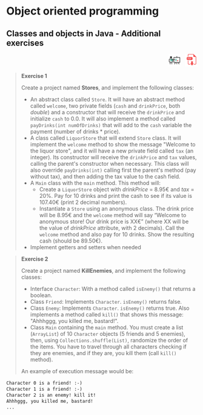 # Object oriented programming

## Classes and objects in Java - Additional exercises

<div style="text-align: right">
<a target="_blank" href="slides/05_overview.html"><img src="../../img/diapositivas.png" width="32" /></a>&nbsp;&nbsp;
<a target="_blank" href="05_overview.pdf"><img src="../../img/pdf.png" width="32" /></a>
</div>

> **Exercise 1**
> 
> Create a project named **Stores**, and implement the following classes:
> 
> * An abstract class called `Store`. It will have an abstract method called `welcome`, two private fields (`cash` and `drinkPrice`, both *double*) and a constructor that will receive the `drinkPrice` and initialize `cash` to 0.0. It will also implement a method called `payDrinks(int numOfDrinks)` that will add to the `cash` variable the payment (number of drinks * price).
> * A class called `LiquorStore` that will extend `Store` class. It will implement the `welcome` method to show the message "Welcome to the liquor store", and it will have a new private field called `tax` (an integer). Its constructor will receive the `drinkPrice` and `tax` values, calling the parent's constructor when necessary. This class will also override `payDrinks(int)` calling first the parent's method (pay without tax), and then adding the tax value to the cash field.
> * A `Main` class with the `main` method. This method will:
>   * Create a `LiquorStore` object with *drinkPrice* = 8.95€ and *tax* = 20%. Pay for 10 drinks and print the cash to see if its value is 107.40€ (print 2 decimal numbers).
>   * Instantiate a `Store` using an anonymous class. The drink price will be 8.95€ and the `welcome` method will say “Welcome to anonymous store! Our drink price is XX€” (where XX will be the value of *drinkPrice* attribute, with 2 decimals). Call the `welcome` method and also pay for 10 drinks. Show the resulting cash (should be 89.50€). 
> * Implement getters and setters when needed

> **Exercise 2**
> 
> Create a project named **KillEnemies**, and implement the following classes:
> 
> * Interface `Character`: With a method called `isEnemy()` that returns a boolean.
> * Class `Friend`: Implements `Character`. `isEnemy()` returns false.
> * Class `Enemy`: Implements `Character`. `isEnemy()` returns true. Also implements a method called `kill()` that shows this message: "Ahhhggg, you killed me, bastard!".
> * Class `Main` containing the `main` method. You must create a list (`ArrayList`) of 10 `Character` objects (5 friends and 5 enemies), then, using `Collections.shuffle(List)`, randomize the order of the items. You have to travel through all characters checking if they are enemies, and if they are, you kill them (call `kill()` method). 
> 
> An example of execution message would be:

```
Character 0 is a friend! :-)
Character 1 is a friend! :-)
Character 2 is an enemy! kill it!
Ahhhggg, you killed me, bastard!
...
```